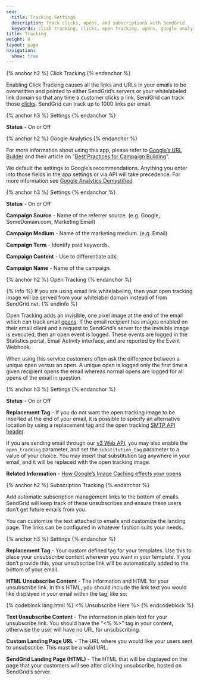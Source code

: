 ```yaml
---
seo:
  title: Tracking Settings
  description: Track clicks, opens, and subscriptions with SendGrid
  keywords: click tracking, clicks, open tracking, opens, google analytics, tracking with analytics, subscription tracking
title: Tracking
weight: 0
layout: page
navigation:
  show: true
---
```


{% anchor h2 %}
Click Tracking
{% endanchor %}

Enabling Click Tracking causes all the links and URLs in your emails to be overwritten and pointed to either SendGrid’s servers or your whitelabeled link domain so that any time a customer clicks a link, SendGrid can track those [clicks]({{root_url}}/Glossary/clicks.html). SendGrid can track up to 1000 links per email.

{% anchor h3 %}
Settings
{% endanchor %}

**Status** - On or Off

{% anchor h2 %}
Google Analytics
{% endanchor %}

For more information about using this app, please refer to [Google’s URL Builder](https://support.google.com/analytics/answer/1033867?hl=en) and their article on "[Best Practices for Campaign Building](https://support.google.com/analytics/answer/1037445)".

We default the settings to Google’s recommendations. Anything you enter into those fields in the app settings or via API will take precedence. For more information see [Google Analytics Demystified](https://sendgrid.com/docs/Classroom/Track/Collecting_Data/google_analytics_demystified_ga_statistics_vs_sg_statistics.html).

{% anchor h3 %}
Settings
{% endanchor %}

**Status** - On or Off

**Campaign Source** - Name of the referrer source. (e.g. Google, SomeDomain.com, Marketing Email)

**Campaign Medium** - Name of the marketing medium. (e.g. Email)

**Campaign Term** - Identify paid keywords.

**Campaign Content** - Use to differentiate ads.

**Campaign Name** - Name of the campaign.

{% anchor h2 %}
Open Tracking
{% endanchor %}

{% info %}
If you are using email link whitelabeling, then your open tracking image will be served from your whitelabel domain instead of from SendGrid.net.
{% endinfo %}

Open Tracking adds an invisible, one pixel image at the end of the email which can track email [opens]({{root_url}}/Glossary/opens.html). If the email recipient has images enabled on their email client and a request to SendGrid’s server for the invisible image is executed, then an open event is logged. These events are logged in the Statistics portal, Email Activity interface, and are reported by the Event Webhook.

When using this service customers often ask the difference between a unique open versus an open. A unique open is logged only the first time a given recipient opens the email whereas normal opens are logged for all opens of the email in question.

{% anchor h3 %}
Settings
{% endanchor %}

**Status** - On or Off

**Replacement Tag** - If you do not want the open tracking image to be inserted at the end of your email, it is possible to specify an alternative location by using a replacement tag and the open tracking [SMTP API header]({{root_url}}/API_Reference/SMTP_API/apps.html#opentrack).

If you are sending email through our [v3 Web API]({{root_url}}/API_Reference/Web_API_v3/Mail/index.html), you may also enable the `open_tracking` parameter, and set the `substitution_tag` parameter to a value of your choice. You may insert that substitution tag anywhere in your email, and it will be replaced with the open tracking image.

**Related Information** - [How Google’s Image Caching effects your opens]({{site.blog_url}}/googles-new-image-caching-5-things-need-know/)

{% anchor h2 %}
Subscription Tracking
{% endanchor %}

Add automatic subscription management links to the bottom of emails. SendGrid will keep track of these unsubscribes and ensure these users don’t get future emails from you.

You can customize the text attached to emails and customize the landing page. The links can be configured in whatever fashion suits your needs.

{% anchor h3 %}
Settings
{% endanchor %}

**Replacement Tag** - Your custom defined tag for your templates. Use this to place your unsubscribe content wherever you want in your template. If you don’t provide this, your unsubscribe link will be automatically added to the bottom of your email.

**HTML Unsubscribe Content** - The information and HTML for your unsubscribe link. In this HTML, you should include the link text you would like displayed in your email within the tag, like so:

{% codeblock lang:html %}
<% Unsubscribe Here %>
{% endcodeblock %}

**Text Unsubscribe Content** - The information in plain text for your unsubscribe link. You should have the “<% %>” tag in your content, otherwise the user will have no URL for unsubscribing.

**Custom Landing Page URL** - The URL where you would like your users sent to unsubscribe. This must be a valid URL.

**SendGrid Landing Page (HTML)** - The HTML that will be displayed on the page that your customers will see after clicking unsubscribe, hosted on SendGrid’s server.
